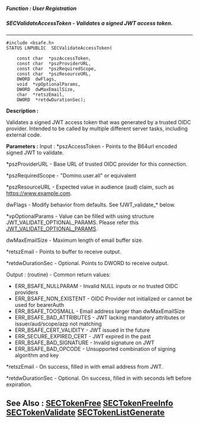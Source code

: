 ##### Function : User Registration
##### SECValidateAccessToken - Validates a signed JWT access token.
---
```
#include <bsafe.h>
STATUS LNPUBLIC  SECValidateAccessToken(

	const char  *pszAccessToken,
	const char  *pszProviderURL,
	const char  *pszRequiredScope,
	const char  *pszResourceURL,
	DWORD  dwFlags,
	void  *vpOptionalParams,
	DWORD  dwMaxEmailSize,
	char  *retszEmail,
	DWORD  *retdwDurationSec);
```

**Description :**

Validates a signed JWT access token that was generated by a trusted OIDC provider. Intended to be called by multiple different server tasks, including external code.


**Parameters :**
Input :
*pszAccessToken  -  Points to the B64url encoded signed JWT to validate.

*pszProviderURL  -  Base URL of trusted OIDC provider for this connection.

*pszRequiredScope  -  "Domino.user.all" or equivalent

*pszResourceURL  -  Expected value in audience (aud) claim, such as https://www.example.com.

dwFlags  -  Modify behavior from defaults. See fJWT_validate_* below.

*vpOptionalParams  -  Value can be filled with using structure JWT_VALIDATE_OPTIONAL_PARAMS. Please refer this [JWT_VALIDATE_OPTIONAL_PARAMS](/domino-c-api-docs/reference/Data/JWT_VALIDATE_OPTIONAL_PARAMS).

dwMaxEmailSize  -  Maximum length of email buffer size.

*retszEmail  -  Points to buffer to receive output.

*retdwDurationSec  -  Optional. Points to DWORD to receive output.

Output :
(routine)  -  Common return values:
  * ERR_BSAFE_NULLPARAM - Invalid NULL inputs or no trusted OIDC providers
  * ERR_BSAFE_NON_EXISTENT - OIDC Provider not initialized or cannot be used for bearerAuth
  * ERR_BSAFE_TOOSMALL - Email address larger than dwMaxEmailSize
  * ERR_BSAFE_BAD_ATTRIBUTES - JWT lacking mandatory attributes or issuer/aud/scope/azp not matching
  * ERR_BSAFE_CERT_VALIDITY - JWT issued in the future
  * ERR_SECURE_EXPIRED_CERT - JWT expired in the past
  * ERR_BSAFE_BAD_SIGNATURE - Invalid signature on JWT
  * ERR_BSAFE_BAD_OPCODE - Unsupported combination of signing algorithm and key 


*retszEmail  -  On success, filled in with email address from JWT.

*retdwDurationSec  -  Optional. On success, filled in with seconds left before expiration.



**See Also :**
[SECTokenFree](/domino-c-api-docs/reference/Func/SECTokenFree)
[SECTokenFreeInfo](/domino-c-api-docs/reference/Func/SECTokenFreeInfo)
[SECTokenValidate](/domino-c-api-docs/reference/Func/SECTokenValidate)
[SECTokenListGenerate](/domino-c-api-docs/reference/Func/SECKFMGetCertifierCtx)
---

